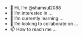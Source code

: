 - 👋 Hi, I’m @shamsul2088
- 👀 I’m interested in ...
- 🌱 I’m currently learning ...
- 💞️ I’m looking to collaborate on ...
- 📫 How to reach me ...

<!---
shamsul2088/shamsul2088 is a ✨ special ✨ repository because its `README.md` (this file) appears on your GitHub profile.
<

